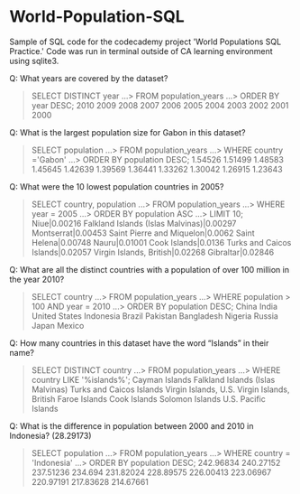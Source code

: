 # World-Population-SQL
Sample of SQL code for the codecademy project 'World Populations SQL Practice.' Code was run in terminal outside of CA learning environment using sqlite3. 

Q: What years are covered by the dataset? 

> SELECT DISTINCT year
   ...> FROM population_years
   ...> ORDER BY year DESC;
2010
2009
2008
2007
2006
2005
2004
2003
2002
2001
2000

Q: What is the largest population size for Gabon in this dataset?

>SELECT population
   ...> FROM population_years
   ...> WHERE country ='Gabon'
   ...> ORDER BY population DESC;
1.54526
1.51499
1.48583
1.45645
1.42639
1.39569
1.36441
1.33262
1.30042
1.26915
1.23643

Q: What were the 10 lowest population countries in 2005?

>SELECT country, population
   ...> FROM population_years
   ...> WHERE year = 2005
   ...> ORDER BY population ASC
   ...> LIMIT 10;
Niue|0.00216
Falkland Islands (Islas Malvinas)|0.00297
Montserrat|0.00453
Saint Pierre and Miquelon|0.0062
Saint Helena|0.00748
Nauru|0.01001
Cook Islands|0.0136
Turks and Caicos Islands|0.02057
Virgin Islands, British|0.02268
Gibraltar|0.02846

Q: What are all the distinct countries with a population of over 100 million in the year 2010?

 >SELECT country
   ...> FROM population_years
   ...> WHERE population > 100 AND year = 2010
   ...> ORDER BY population DESC;
China
India
United States
Indonesia
Brazil
Pakistan
Bangladesh
Nigeria
Russia
Japan
Mexico

Q: How many countries in this dataset have the word “Islands” in their name?

>SELECT DISTINCT country
   ...> FROM population_years
   ...> WHERE country LIKE '%islands%';
Cayman Islands
Falkland Islands (Islas Malvinas)
Turks and Caicos Islands
Virgin Islands,  U.S.
Virgin Islands, British
Faroe Islands
Cook Islands
Solomon Islands
U.S. Pacific Islands

Q: What is the difference in population between 2000 and 2010 in Indonesia? (28.29173)

>SELECT population
   ...> FROM population_years
   ...> WHERE country = 'Indonesia'
   ...> ORDER BY population DESC;
242.96834
240.27152
237.51236
234.694
231.82024
228.89575
226.00413
223.06967
220.97191
217.83628
214.67661
